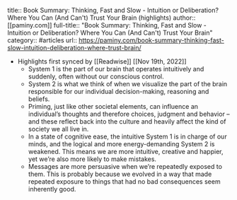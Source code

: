 title:: Book Summary: Thinking, Fast and Slow - Intuition or Deliberation? Where You Can (And Can't) Trust Your Brain (highlights)
author:: [[paminy.com]]
full-title:: "Book Summary: Thinking, Fast and Slow - Intuition or Deliberation? Where You Can (And Can't) Trust Your Brain"
category:: #articles
url:: https://paminy.com/book-summary-thinking-fast-slow-intuition-deliberation-where-trust-brain/

- Highlights first synced by [[Readwise]] [[Nov 19th, 2022]]
	- System 1 is the part of our brain that operates intuitively and suddenly, often without our conscious control.
	- System 2 is what we think of when we visualize the part of the brain responsible for our individual decision-making, reasoning and beliefs.
	- Priming, just like other societal elements, can influence an individual’s thoughts and therefore choices, judgment and behavior – and these reflect back into the culture and heavily affect the kind of society we all live in.
	- In a state of cognitive ease, the intuitive System 1 is in charge of our minds, and the logical and more energy-demanding System 2 is weakened. This means we are more intuitive, creative and happier, yet we’re also more likely to make mistakes.
	- Messages are more persuasive when we’re repeatedly exposed to them. This is probably because we evolved in a way that made repeated exposure to things that had no bad consequences seem inherently good.